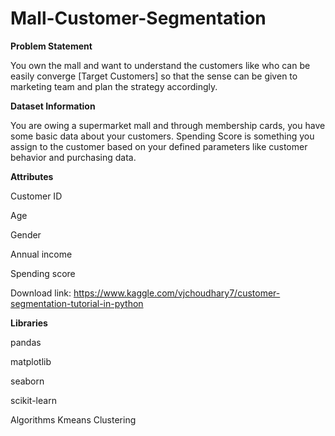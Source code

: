 # Mall-Customer-Segmentation

**Problem Statement**  

You own the mall and want to understand the customers like who can be easily converge [Target Customers] so that the sense can be given to marketing team and plan the strategy accordingly.

**Dataset Information**  

You are owing a supermarket mall and through membership cards, you have some basic data about your customers. Spending Score is something you assign to the customer based on your defined parameters like customer behavior and purchasing data.

**Attributes**  

Customer ID  

Age  

Gender  

Annual income  

Spending score  

Download link: https://www.kaggle.com/vjchoudhary7/customer-segmentation-tutorial-in-python  


**Libraries**  

pandas  

matplotlib  

seaborn  

scikit-learn  

Algorithms
Kmeans Clustering

